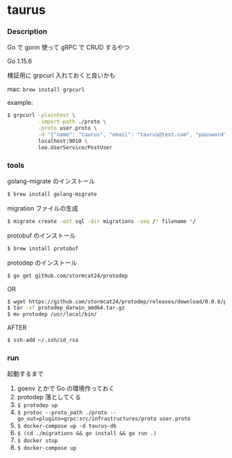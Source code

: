 # taurus

### Description

Go で gorm 使って gRPC で CRUD するやつ

Go 1.15.6

検証用に grpcurl 入れておくと良いかも

mac: `brew install grpcurl`

example:

```sh
$ grpcurl -plaintext \
          -import-path ./proto \
          -proto user.proto \
          -d '{"name": "taurus", "email": "taurus@test.com", "password": "password"}' \
          localhost:9010 \
          leo.UserService/PostUser
```

### tools

golang-migrate のインストール

```sh
$ brew install golang-migrate
```

migration ファイルの生成

```sh
$ migrate create -ext sql -dir migrations -seq /* filename */
```

protobuf のインストール

```sh
$ brew install protobuf
```

protodep のインストール

```sh
$ go get github.com/stormcat24/protodep
```

OR

```sh
$ wget https://github.com/stormcat24/protodep/releases/download/0.0.8/protodep_darwin_amd64.tar.gz
$ tar -xf protodep_darwin_amd64.tar.gz
$ mv protodep /usr/local/bin/
```

AFTER

```sh
$ ssh-add ~/.ssh/id_rsa
```

### run

起動するまで

1. goenv とかで Go の環境作っておく
2. protodep 落としてくる
3. `$ protodep up`
4. `$ protoc --proto_path ./proto --go_out=plugins=grpc:src/infrastructures/proto user.proto`
5. `$ docker-compose up -d taurus-db`
6. `$ (cd ./migrations && go install && go run .)`
7. `$ docker stop`
8. `$ docker-compose up`
